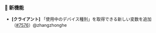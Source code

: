 ### 🎉 新機能

* **[クライアント]** 「使用中のデバイス種別」を取得できる新しい変数を追加（[#7576](https://github.com/nocobase/nocobase/pull/7576)）@zhangzhonghe
